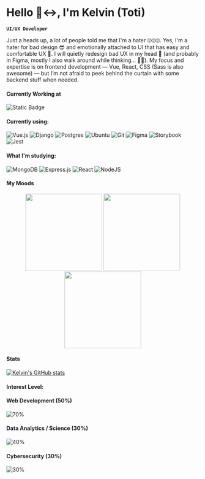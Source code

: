 <!-- bio and stats -->

# Hello 🙂‍↔️, I'm Kelvin (Toti)

**`UI/UX Developer`**

Just a heads up, a lot of people told me that I'm a hater 🙄🙄🙄. Yes, I'm a hater for bad design 😎 and emotionally attached to UI that has easy and comfortable UX 🤩. I will quietly redesign bad UX in my head 🤔  (and probably in Figma, mostly I also walk around while thinking... 🏃‍➡️). My focus and expertise is on frontend development — Vue, React, CSS (Sass is also awesome) — but I’m not afraid to peek behind the curtain with some backend stuff when needed.

  #### Currently Working at
   
  ![Static Badge](https://img.shields.io/badge/HQZen-%230374C7?style=for-the-badge&logo=data%3Aimage%2Fpng%3Bbase64%2CiVBORw0KGgoAAAANSUhEUgAAAC0AAAAtCAMAAAANxBKoAAAAOVBMVEUAj%2FX7%2Fv6z4PeS0PYCkPcAiPE5p%2FX%2F%2F%2F%2F%2B%2F%2F8AivWHzPQbmO%2B75PdfuPHo9%2FtEqenG6vig2fPV7%2FcJUyNhAAABMklEQVRIx%2B2VzXLDIAyEwZYsCf%2FE7fs%2FbCXkJjgG0s700pnswQf587IjEA7hrf8gNImUJZBcxCs8p9G0lq9wzbU0yxMsE2UtCAW9eHG60tFEw8l7oFyt0MSR%2BUoTqzdWaOazN9zpmjdTQQME0dxRY%2FMrGgBxXgdz1iW7uc013MbNG9KiPXe2TbtyMTrcSyI5ga3k3rFJM%2B05QXTUvuBWTwxh%2BmY5ByHq0Jb9sNXH9nGzjrf6TcfDvojLOuO8dXLnFuQEn2nS84u7bSa3cx8JAoq2MmW4SVuCXRNo13U%2FZenSTFuaAioIhvupatJRp0GcNTkde7TPDjzOd8d7KCbtkQR%2FRbfn8oluzeVl5qE58%2Ff7RIobQtYxVe8TNXJB5a6qXFa%2BIXAqHdWfyWldAt6%2FiT%2FSF9WPEQeg4K2JAAAAAElFTkSuQmCC&link=hqzen.com)

  #### Currently using:
  
  ![Vue.js](https://img.shields.io/badge/vuejs-%2335495e.svg?style=for-the-badge&logo=vuedotjs&logoColor=%234FC08D)
  ![Django](https://img.shields.io/badge/django-%23092E20.svg?style=for-the-badge&logo=django&logoColor=white)
  ![Postgres](https://img.shields.io/badge/postgres-%23316192.svg?style=for-the-badge&logo=postgresql&logoColor=white)
  ![Ubuntu](https://img.shields.io/badge/Ubuntu-E95420?style=for-the-badge&logo=ubuntu&logoColor=white)
  ![Git](https://img.shields.io/badge/git-%23F05033.svg?style=for-the-badge&logo=git&logoColor=white)
  ![Figma](https://img.shields.io/badge/figma-%23F24E1E.svg?style=for-the-badge&logo=figma&logoColor=white)
  ![Storybook](https://img.shields.io/badge/-Storybook-FF4785?style=for-the-badge&logo=storybook&logoColor=white)
  ![Jest](https://img.shields.io/badge/-jest-%23C21325?style=for-the-badge&logo=jest&logoColor=white)
  
  #### What I'm studying:

  ![MongoDB](https://img.shields.io/badge/MongoDB-%234ea94b.svg?style=for-the-badge&logo=mongodb&logoColor=white)
  ![Express.js](https://img.shields.io/badge/express.js-%23404d59.svg?style=for-the-badge&logo=express&logoColor=%2361DAFB)
  ![React](https://img.shields.io/badge/react-%2320232a.svg?style=for-the-badge&logo=react&logoColor=%2361DAFB)
  ![NodeJS](https://img.shields.io/badge/node.js-6DA55F?style=for-the-badge&logo=node.js&logoColor=white)

  #### My Moods
  <p align="center">
    <img width="200" src="https://media1.tenor.com/m/kJCIr1ybDaEAAAAd/kitty-dance-kitty.gif" />
    <img width="200" src="https://media1.tenor.com/m/jL5e3AdC7jIAAAAd/cat-kitten.gif" />
    <img width="200" src="https://media.tenor.com/9x_peML9tKQAAAAM/sad-cat.gif" />
  </p>
 
#### Stats

[![Kelvin's GitHub stats](https://github-readme-stats.vercel.app/api?username=23twoothreee&show_icons=true&theme=noctis_minimus)](https://github.com/23twoothreee/github-readme-stats)

#### Interest Level:

#### Web Development (50%)
![70%](https://progress-bar.xyz/70)

#### Data Analytics / Science (30%)
![40%](https://progress-bar.xyz/40)

#### Cybersecurity (30%)
![30%](https://progress-bar.xyz/30)

